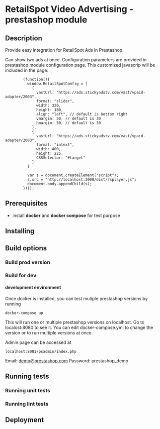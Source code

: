 # RetailSpot Video Advertising - prestashop module

## Description

Provide easy integration for RetailSpot Ads in Prestashop.

Can show two ads at once. Configuration parameters are provided in prestashop module configuration page.
This customized javascrip will be included in the page:

```
        (function(){
          window.RetailSpotConfig = [
            {
              vastUrl: "https://ads.stickyadstv.com/vast/vpaid-adapter/2003",
              format: "slider",
              width: 320,
              height: 180,
              align: "left", // default is bottom right
              vmargin: 50, // default is 30
              hmargin: 50, // default is 30
            },
            {
              vastUrl: "https://ads.stickyadstv.com/vast/vpaid-adapter/2003",
              format: "intext",
              width: 400,
              height: 225,
              CSSSelector: "#target"
            }
          ]

          var s = document.createElement("script");
          s.src = "http://localhost:3000/dist/rsplayer.js";
          document.body.appendChild(s);
        })();
```

## Prerequisites

- install **docker** and **docker compose** for test purpose

## Installing

## Build options

### Build prod version

### Build for dev

#### development environment

Once docker is installed, you can test mutiple prestashop versions by running

```
docker-compose up
```

This will run one or multiple prestashop versions on localhost. Go to localost:8080 to see it.
You can edit docker-compose.yml to change the version or to run multiple versions at once.

Admin page can be accessed at

```
localhost:8081/psadmin/index.php
```

Email: demo@prestashop.com
Password: prestashop_demo

## Running tests

### Running unit tests

### Running lint tests

## Deployment
